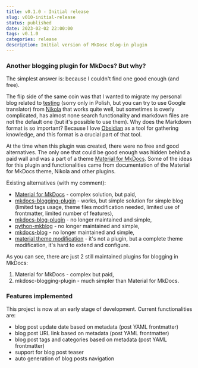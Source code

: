 ```yaml
---
title: v0.1.0 - Initial release
slug: v010-initial-release
status: published
date: 2023-02-02 22:00:00
tags: v0.1.0
categories: release
description: Initial version of MkDosc Blog-in plugin
---
```


### Another blogging plugin for MkDocs? But why?

The simplest answer is: because I couldn't find one good enough (and free).

The flip side of the same coin was that I wanted to migrate my personal blog related to [testing](https://testerembyc.pl) (sorry only in Polish, but you can try to use Google translator) from [Nikola](https://getnikola.com/) that works quite well, but sometimes is overly complicated, has almost none search functionality and markdown files are not the default one (but it's possible to use them). Why does the Markdown format is so important? Because I love [Obsidian](https://obsidian.md) as a tool for gathering knowledge, and this format is a crucial part of that tool.

At the time when this plugin was created, there were no free and good alternatives. The only one that could be good enough was hidden behind a paid wall and was a part of a theme [Material for MkDocs](https://squidfunk.github.io/mkdocs-material/blog/). Some of the ideas for this plugin and functionalities came from documentation of the Material for MkDocs theme, Nikola and other plugins.

Existing alternatives (with my comment):

- [Material for MkDocs](https://squidfunk.github.io/mkdocs-material/blog/) - complex solution, but paid,
- [mkdocs-blogging-plugin](https://github.com/liang2kl/mkdocs-blogging-plugin) - works, but simple solution for simple blog (limited tags usage, theme files modification needed, limited use of frontmatter, limited number of features),
- [mkdocs-blog-plugin](https://github.com/fmaida/mkdocs-blog-plugin) - no longer maintained and simple,
- [python-mkblog](https://github.com/derJD/python-mkblog) - no longer maintained and simple,
- [mkdocs-blog](https://github.com/andyoakley/mkdocs-blog) - no longer maintained and simple,
- [material theme modification](https://www.dirigible.io/blogs/2021/11/2/material-blogging-capabilities/) - it's not a plugin, but a complete theme modification, it's hard to extend and configure.

As you can see, there are just 2 still maintained plugins for blogging in MkDocs:

1. Material for MkDocs - complex but paid,
2. mkdosc-blogging-plugin - much simpler than Material for MkDocs.

### Features implemented

This project is now at an early stage of development. Current functionalities are:

- blog post update date based on metadata (post YAML frontmatter)
- blog post URL link based on metadata (post YAML frontmatter)
- blog post tags and categories based on metadata (post YAML frontmatter)
- support for blog post teaser
- auto generation of blog posts navigation
